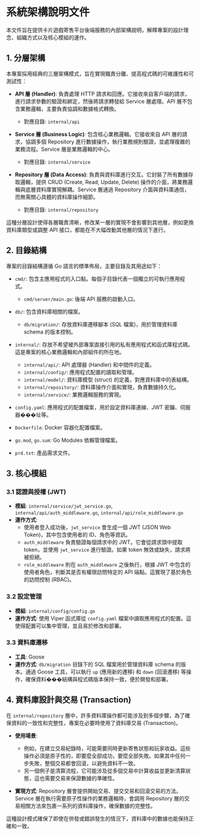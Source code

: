 # 系統架構說明文件

本文件旨在提供卡片遊戲寄售平台後端服務的內部架構說明，解釋專案的設計理念、組織方式以及核心模組的運作。

## 1. 分層架構

本專案採用經典的三層架構模式，旨在實現職責分離、提高程式碼的可維護性和可測試性：

- **API 層 (Handler)**: 負責處理 HTTP 請求和回應。它接收來自客戶端的請求，進行請求參數的驗證和綁定，然後將請求轉發給 Service 層處理。API 層不包含業務邏輯，主要負責協調和數據格式轉換。
  - 對應目錄: `internal/api`

- **Service 層 (Business Logic)**: 包含核心業務邏輯。它接收來自 API 層的請求，協調多個 Repository 進行數據操作，執行業務規則驗證，並處理複雜的業務流程。Service 層是業務邏輯的中心。
  - 對應目錄: `internal/service`

- **Repository 層 (Data Access)**: 負責與資料庫進行交互。它封裝了所有數據存取邏輯，提供 CRUD (Create, Read, Update, Delete) 操作的介面，將業務邏輯與底層資料庫實現解耦。Service 層通過 Repository 介面與資料庫通信，而無需關心具體的資料庫操作細節。
  - 對應目錄: `internal/repository`

這種分層設計使得各層職責清晰，修改某一層的實現不會影響到其他層，例如更換資料庫類型或調整 API 接口，都能在不大幅改動其他層的情況下進行。

## 2. 目錄結構

專案的目錄結構遵循 Go 語言的標準佈局，主要目錄及其用途如下：

- `cmd/`: 包含主應用程式的入口點。每個子目錄代表一個獨立的可執行應用程式。
  - `cmd/server/main.go`: 後端 API 服務的啟動入口。

- `db/`: 包含資料庫相關的檔案。
  - `db/migration/`: 存放資料庫遷移腳本 (SQL 檔案)，用於管理資料庫 schema 的版本控制。

- `internal/`: 存放不希望被外部專案直接引用的私有應用程式和函式庫程式碼。這是專案的核心業務邏輯和內部組件的所在地。
  - `internal/api/`: API 處理器 (Handler) 和中間件的定義。
  - `internal/config/`: 應用程式配置的讀取和管理。
  - `internal/model/`: 資料庫模型 (struct) 的定義，對應資料庫中的表結構。
  - `internal/repository/`: 資料庫操作介面和實現，負責數據持久化。
  - `internal/service/`: 業務邏輯服務的實現。

- `config.yaml`: 應用程式的配置檔案，用於設定資料庫連線、JWT 密鑰、伺服器���址等。
- `Dockerfile`: Docker 容器化配置檔案。
- `go.mod`, `go.sum`: Go Modules 依賴管理檔案。
- `prd.txt`: 產品需求文件。

## 3. 核心模組

### 3.1 認證與授權 (JWT)

- **模組**: `internal/service/jwt_service.go`, `internal/api/auth_middleware.go`, `internal/api/role_middleware.go`
- **運作方式**: 
  - 使用者登入成功後，`jwt_service` 會生成一個 JWT (JSON Web Token)，其中包含使用者的 ID、角色等資訊。
  - `auth_middleware` 負責驗證每個請求中的 JWT。它會從請求頭中提取 token，並使用 `jwt_service` 進行驗證。如果 token 無效或缺失，請求將被拒絕。
  - `role_middleware` 則在 `auth_middleware` 之後執行，根據 JWT 中包含的使用者角色，判斷其是否有權限訪問特定的 API 端點。這實現了基於角色的訪問控制 (RBAC)。

### 3.2 設定管理

- **模組**: `internal/config/config.go`
- **運作方式**: 使用 Viper 函式庫從 `config.yaml` 檔案中讀取應用程式的配置。這使得配置可以集中管理，並且易於修改和部署。

### 3.3 資料庫遷移

- **工具**: Goose
- **運作方式**: `db/migration` 目錄下的 SQL 檔案用於管理資料庫 schema 的版本。通過 Goose 工具，可以執行 `up` (應用新的遷移) 和 `down` (回滾遷移) 等操作，確保資料���結構與程式碼版本保持一致，便於開發和部署。

## 4. 資料庫設計與交易 (Transaction)

在 `internal/repository` 層中，許多資料庫操作都可能涉及到多個步驟，為了確保資料的一致性和完整性，專案在必要時使用了資料庫交易 (Transaction)。

- **使用場景**: 
  - 例如，在建立交易紀錄時，可能需要同時更新寄售狀態和玩家收益。這些操作必須是原子性的，即要麼全部成功，要麼全部失敗。如果其中任何一步失敗，整個交易都會回滾，以避免資料不一致。
  - 另一個例子是清算流程，它可能涉及從多個交易中計算收益並更新清算狀態，這也需要交易來保證數據的準確性。

- **實現方式**: Repository 層會提供開始交易、提交交易和回滾交易的方法。Service 層在執行需要原子性操作的業務邏輯時，會調用 Repository 層的交易相關方法來包裹一系列的資料庫操作，確保數據的完整性。

這種設計模式確保了即使在併發或錯誤發生的情況下，資料庫中的數據也能保持正確和一致。
